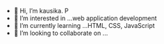 - 👋 Hi, I’m kausika. P
- 👀 I’m interested in ...web application development 
- 🌱 I’m currently learning ...HTML, CSS, JavaScript
- 💞️ I’m looking to collaborate on ...


<!---
Kausi0603/Kausi0603 is a ✨ special ✨ repository because its `README.md` (this file) appears on your GitHub profile.
You can click the Preview link to take a look at your changes.
--->
